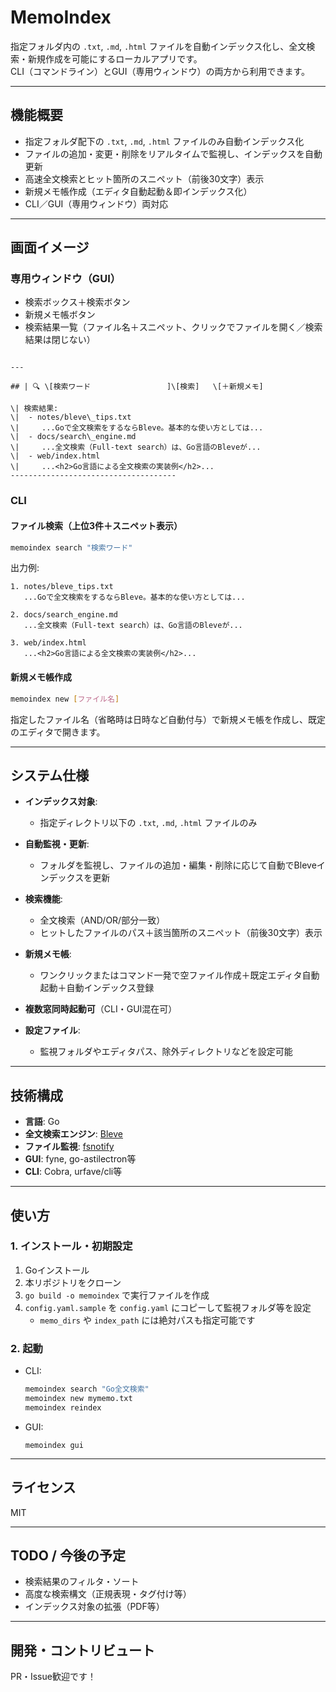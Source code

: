 # MemoIndex

指定フォルダ内の `.txt`, `.md`, `.html` ファイルを自動インデックス化し、全文検索・新規作成を可能にするローカルアプリです。  
CLI（コマンドライン）とGUI（専用ウィンドウ）の両方から利用できます。

---

## 機能概要

- 指定フォルダ配下の `.txt`, `.md`, `.html` ファイルのみ自動インデックス化
- ファイルの追加・変更・削除をリアルタイムで監視し、インデックスを自動更新
- 高速全文検索とヒット箇所のスニペット（前後30文字）表示
- 新規メモ帳作成（エディタ自動起動＆即インデックス化）
- CLI／GUI（専用ウィンドウ）両対応

---

## 画面イメージ

### 専用ウィンドウ（GUI）

- 検索ボックス＋検索ボタン
- 新規メモ帳ボタン
- 検索結果一覧（ファイル名＋スニペット、クリックでファイルを開く／検索結果は閉じない）

```

---

## | 🔍 \[検索ワード                 ]\[検索]   \[＋新規メモ]

\| 検索結果:
\|  - notes/bleve\_tips.txt
\|     ...Goで全文検索をするならBleve。基本的な使い方としては...
\|  - docs/search\_engine.md
\|     ...全文検索（Full-text search）は、Go言語のBleveが...
\|  - web/index.html
\|     ...<h2>Go言語による全文検索の実装例</h2>...
-------------------------------------

````

### CLI

#### ファイル検索（上位3件＋スニペット表示）

```bash
memoindex search "検索ワード"
````

出力例:

```
1. notes/bleve_tips.txt
   ...Goで全文検索をするならBleve。基本的な使い方としては...

2. docs/search_engine.md
   ...全文検索（Full-text search）は、Go言語のBleveが...

3. web/index.html
   ...<h2>Go言語による全文検索の実装例</h2>...
```

#### 新規メモ帳作成

```bash
memoindex new [ファイル名]
```

指定したファイル名（省略時は日時など自動付与）で新規メモ帳を作成し、既定のエディタで開きます。

---

## システム仕様

* **インデックス対象**:

  * 指定ディレクトリ以下の `.txt`, `.md`, `.html` ファイルのみ
* **自動監視・更新**:

  * フォルダを監視し、ファイルの追加・編集・削除に応じて自動でBleveインデックスを更新
* **検索機能**:

  * 全文検索（AND/OR/部分一致）
  * ヒットしたファイルのパス＋該当箇所のスニペット（前後30文字）表示
* **新規メモ帳**:

  * ワンクリックまたはコマンド一発で空ファイル作成＋既定エディタ自動起動＋自動インデックス登録
* **複数窓同時起動可**（CLI・GUI混在可）
* **設定ファイル**:

  * 監視フォルダやエディタパス、除外ディレクトリなどを設定可能

---

## 技術構成

* **言語**: Go
* **全文検索エンジン**: [Bleve](https://github.com/blevesearch/bleve)
* **ファイル監視**: [fsnotify](https://github.com/fsnotify/fsnotify)
* **GUI**: fyne, go-astilectron等
* **CLI**: Cobra, urfave/cli等

---

## 使い方

### 1. インストール・初期設定

1. Goインストール
2. 本リポジトリをクローン
3. `go build -o memoindex` で実行ファイルを作成
4. `config.yaml.sample` を `config.yaml` にコピーして監視フォルダ等を設定
   - `memo_dirs` や `index_path` には絶対パスも指定可能です

### 2. 起動

* CLI:

  ```bash
  memoindex search "Go全文検索"
  memoindex new mymemo.txt
  memoindex reindex
  ```
* GUI:

  ```
  memoindex gui
  ```

---

## ライセンス

MIT

---

## TODO / 今後の予定

* 検索結果のフィルタ・ソート
* 高度な検索構文（正規表現・タグ付け等）
* インデックス対象の拡張（PDF等）

---

## 開発・コントリビュート

PR・Issue歓迎です！
